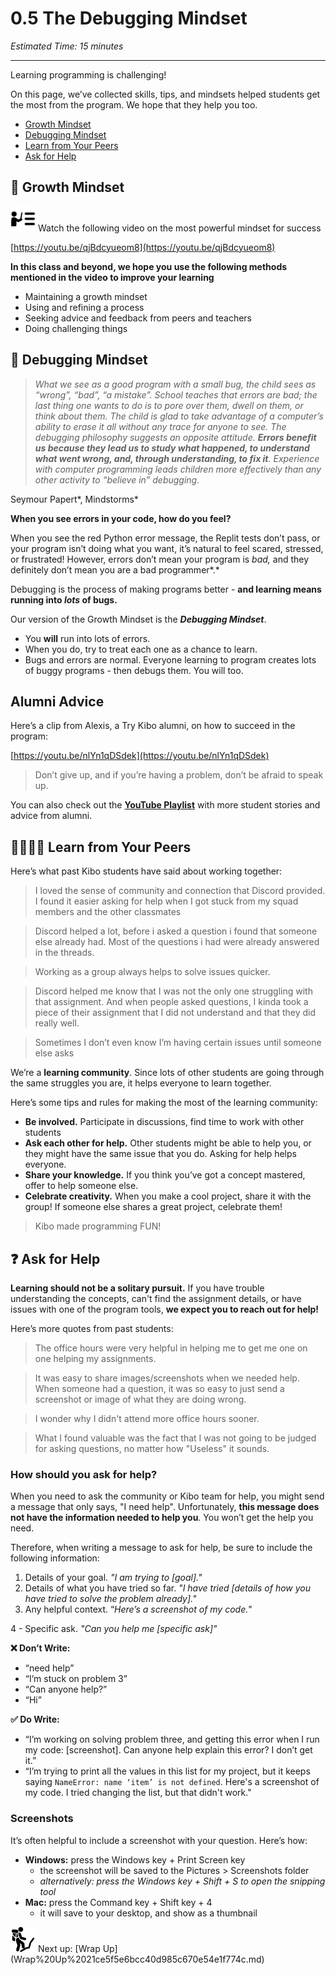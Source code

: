 # 0.5 The Debugging Mindset

*Estimated Time: 15 minutes*

---

Learning programming is challenging! 

On this page, we’ve collected skills, tips, and mindsets helped students get the most from the program. We hope that they help you too.

- [Growth Mindset](0%205%20The%20Debugging%20Mindset%20c782e414bb7d4db49854f79a684007cf.md)
- [Debugging Mindset](0%205%20The%20Debugging%20Mindset%20c782e414bb7d4db49854f79a684007cf.md)
- [Learn from Your Peers](0%205%20The%20Debugging%20Mindset%20c782e414bb7d4db49854f79a684007cf.md)
- [Ask for Help](0%205%20The%20Debugging%20Mindset%20c782e414bb7d4db49854f79a684007cf.md)

## 🌱 Growth Mindset

<aside>
<img src="../instruction.png" alt="../instruction.png" width="40px" /> Watch the following video on the most powerful mindset for success

</aside>

[https://youtu.be/qjBdcyueom8](https://youtu.be/qjBdcyueom8)

**In this class and beyond, we hope you use the  following methods mentioned in the video to improve your learning**

- Maintaining a growth mindset
- Using and refining a process
- Seeking advice and feedback from peers and teachers
- Doing challenging things

## 🐛 Debugging Mindset

> *What we see as a good program with a small bug, the child sees as “wrong”, “bad”, “a mistake”. School teaches that errors are bad; the last thing one wants to do is to pore over them, dwell on them, or think about them. The child is glad to take advantage of a computer’s ability to erase it all without any trace for anyone to see. The debugging philosophy suggests an opposite attitude. **Errors benefit us because they lead us to study what happened, to understand what went wrong, and, through understanding, to fix it**. Experience with computer programming leads children more effectively than any other activity to “believe in” debugging.*

Seymour Papert*, Mindstorms*
> 

**When you see errors in your code, how do you feel?** 

When you see the red Python error message, the Replit tests don’t pass, or your program isn’t doing what you want, it’s natural to feel scared, stressed, or frustrated! However, errors don’t mean your program is *bad,* and they definitely don’t mean you are a bad programmer*.* 

Debugging is the process of making programs better - **and learning means running into *lots* of bugs.**

Our version of the Growth Mindset is the ***Debugging Mindset***. 

- You **will** run into lots of errors.
- When you do, try to treat each one as a chance to learn.
- Bugs and errors are normal. Everyone learning to program creates lots of buggy programs - then debugs them. You will too.

## Alumni Advice

Here’s a clip from Alexis, a Try Kibo alumni, on how to succeed in the program:

[https://youtu.be/nlYn1qDSdek](https://youtu.be/nlYn1qDSdek)

> Don’t give up, and if you’re having a problem, don’t be afraid to speak up.
> 

You can also check out the [**YouTube Playlist**](https://youtube.com/playlist?list=PLEApm5XV23vWGm4uwl7jGSNST2Wj9S6Rx) with more student stories and advice from alumni.

## 👨‍👩‍👧‍👧 Learn from Your Peers

Here’s what past Kibo students have said about working together:

> I loved the sense of community and connection that Discord provided. I found it easier asking for help when I got stuck from my squad members and the other classmates
> 

> Discord helped a lot, before i asked a question i found that someone else already had. Most of the questions i had were already answered in the threads.
> 

> Working as a group always helps to solve issues quicker.
> 

> Discord helped me know that I was not the only one struggling with that assignment. And when people asked questions, I kinda took a piece of their assignment that I did not understand and that they did really well.
> 

> Sometimes I don’t even know I’m having certain issues until someone else asks
> 

We’re a **learning community**. Since lots of other students are going through the same struggles you are, it helps everyone to learn together.

Here’s some tips and rules for making the most of the learning community:

- **Be involved.** Participate in discussions, find time to work with other students
- **Ask each other for help.** Other students might be able to help you, or they might have the same issue that you do. Asking for help helps everyone.
- **Share your knowledge.** If you think you’ve got a concept mastered, offer to help someone else.
- **Celebrate creativity.** When you make a cool project, share it with the group! If someone else shares a great project, celebrate them!

> Kibo made programming FUN!
> 

## ❓ Ask for Help

**Learning should not be a solitary pursuit.** If you have trouble understanding the concepts, can't find the assignment details, or have issues with one of the program tools, **we expect you to reach out for help!**

Here’s more quotes from past students:

> The office hours were very helpful in helping me to get me one on one helping my assignments.
> 

> It was easy to share images/screenshots when we needed help. When someone had a question, it was so easy to just send a screenshot or image of what they are doing wrong.
> 

> I wonder why I didn't attend more office hours sooner.
> 

> What I found valuable was the fact that I was not going to be judged for asking questions, no matter how "Useless" it sounds.
> 

### **How should you ask for help?**

When you need to ask the community or Kibo team for help, you might send a message that only says, "I need help". Unfortunately, **this message does not have the information needed to help you**. You won’t get the help you need. 

Therefore, when writing a message to ask for help, be sure to include the following information:

1.  Details of your goal. *"I am trying to [goal]."* 
2. Details of what you have tried so far. *"I have tried [details of how you have tried to solve the problem already]."*
3. Any helpful context. “*Here’s a screenshot of my code.*"

4 - Specific ask. *"Can you help me [specific ask]"*

**❌ Don’t Write:**

- “need help”
- “I’m stuck on problem 3”
- “Can anyone help?”
- “Hi”

**✅ Do Write:**

- “I’m working on solving problem three, and getting this error when I run my code: [screenshot]. Can anyone help explain this error? I don’t get it.”
- “I’m trying to print all the values in this list for my project, but it keeps saying `NameError: name ‘item’ is not defined`. Here's a screenshot of my code. I tried changing the list, but that didn't work."

### Screenshots

It’s often helpful to include a screenshot with your question. Here’s how:

- **Windows:** press the Windows key + Print Screen key
    - the screenshot will be saved to the Pictures > Screenshots folder
    - *alternatively: press the Windows key + Shift + S to open the snipping tool*
- **Mac:** press the Command key + Shift key + 4
    - it will save to your desktop, and show as a thumbnail

<aside>
<img src="man-in-hike.png" alt="man-in-hike.png" width="40px" /> Next up: [Wrap Up](Wrap%20Up%2021ce5f5e6bcc40d985c670e54e1f774c.md)

</aside>